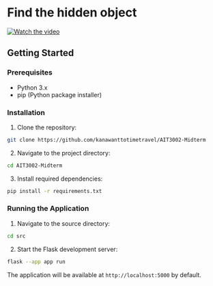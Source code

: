 # Find the hidden object 
[![Watch the video](https://img.youtube.com/vi/Omcl_2Z_B0M/hqdefault.jpg)](https://www.youtube.com/embed/Omcl_2Z_B0M)


## Getting Started

### Prerequisites
- Python 3.x
- pip (Python package installer)

### Installation

1. Clone the repository:
```bash
git clone https://github.com/kanawanttotimetravel/AIT3002-Midterm
```

2. Navigate to the project directory:
```bash
cd AIT3002-Midterm
```

3. Install required dependencies:
```bash
pip install -r requirements.txt
```

### Running the Application

1. Navigate to the source directory:
```bash
cd src
```

2. Start the Flask development server:
```bash
flask --app app run
```

The application will be available at `http://localhost:5000` by default.
